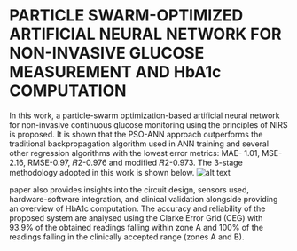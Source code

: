 # PARTICLE SWARM-OPTIMIZED ARTIFICIAL NEURAL NETWORK FOR NON-INVASIVE GLUCOSE MEASUREMENT AND HbA1c COMPUTATION
In this work, a particle-swarm optimization-based artificial neural network for non-invasive continuous glucose monitoring using the principles of NIRS is proposed. It is shown that the PSO-ANN approach outperforms the traditional backpropagation algorithm used in ANN training and several other regression algorithms with the lowest error metrics: MAE- 1.01, MSE-2.16, RMSE-0.97, 𝑅2-0.976 and modified 𝑅2-0.973. The 3-stage methodology adopted in this work is shown below.
![alt text]([https://github.com/rdharini2001/Non-Invasive-Glucometer/blob/main/methodology_glucometer.png])




paper also 
provides insights into the circuit design, sensors used, hardware-software integration, and clinical validation alongside providing 
an overview of HbA1c computation. The accuracy and reliability of the proposed system are analysed using the Clarke Error 
Grid (CEG) with 93.9% of the obtained readings falling within zone A and 100% of the readings falling in the clinically accepted 
range (zones A and B).
